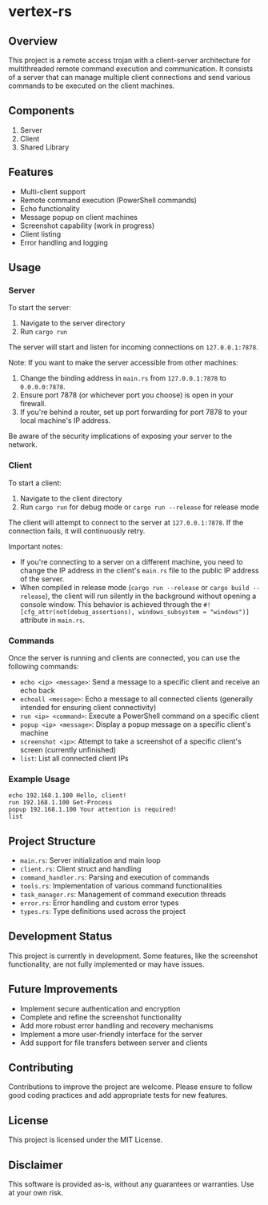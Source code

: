 # vertex-rs


## Overview

This project is a remote access trojan with a client-server architecture for multithreaded remote command execution and communication. It consists of a server that can manage multiple client connections and send various commands to be executed on the client machines.

## Components

1. Server
2. Client
3. Shared Library

## Features

- Multi-client support
- Remote command execution (PowerShell commands)
- Echo functionality
- Message popup on client machines
- Screenshot capability (work in progress)
- Client listing
- Error handling and logging

## Usage

### Server

To start the server:

1. Navigate to the server directory
2. Run `cargo run`

The server will start and listen for incoming connections on `127.0.0.1:7878`.

Note: If you want to make the server accessible from other machines:
1. Change the binding address in `main.rs` from `127.0.0.1:7878` to `0.0.0.0:7878`.
2. Ensure port 7878 (or whichever port you choose) is open in your firewall.
3. If you're behind a router, set up port forwarding for port 7878 to your local machine's IP address.

Be aware of the security implications of exposing your server to the network.

### Client

To start a client:

1. Navigate to the client directory
2. Run `cargo run` for debug mode or `cargo run --release` for release mode

The client will attempt to connect to the server at `127.0.0.1:7878`. If the connection fails, it will continuously retry.

Important notes:
- If you're connecting to a server on a different machine, you need to change the IP address in the client's `main.rs` file to the public IP address of the server.
- When compiled in release mode (`cargo run --release` or `cargo build --release`), the client will run silently in the background without opening a console window. This behavior is achieved through the `#![cfg_attr(not(debug_assertions), windows_subsystem = "windows")]` attribute in `main.rs`.

### Commands

Once the server is running and clients are connected, you can use the following commands:

- `echo <ip> <message>`: Send a message to a specific client and receive an echo back
- `echoall <message>`: Echo a message to all connected clients (generally intended for ensuring client connectivity)
- `run <ip> <command>`: Execute a PowerShell command on a specific client
- `popup <ip> <message>`: Display a popup message on a specific client's machine
- `screenshot <ip>`: Attempt to take a screenshot of a specific client's screen (currently unfinished)
- `list`: List all connected client IPs

### Example Usage

```
echo 192.168.1.100 Hello, client!
run 192.168.1.100 Get-Process
popup 192.168.1.100 Your attention is required!
list
```

## Project Structure

- `main.rs`: Server initialization and main loop
- `client.rs`: Client struct and handling
- `command_handler.rs`: Parsing and execution of commands
- `tools.rs`: Implementation of various command functionalities
- `task_manager.rs`: Management of command execution threads
- `error.rs`: Error handling and custom error types
- `types.rs`: Type definitions used across the project

## Development Status

This project is currently in development. Some features, like the screenshot functionality, are not fully implemented or may have issues.

## Future Improvements

- Implement secure authentication and encryption
- Complete and refine the screenshot functionality
- Add more robust error handling and recovery mechanisms
- Implement a more user-friendly interface for the server
- Add support for file transfers between server and clients

## Contributing

Contributions to improve the project are welcome. Please ensure to follow good coding practices and add appropriate tests for new features.

## License

This project is licensed under the MIT License.

## Disclaimer

This software is provided as-is, without any guarantees or warranties. Use at your own risk.
